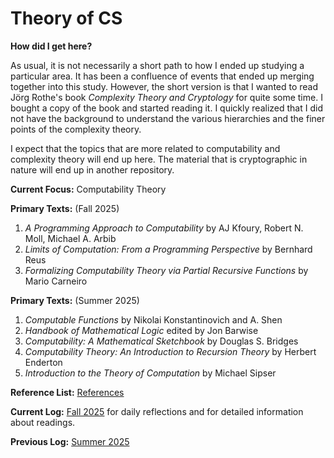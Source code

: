 # Theory of CS 

**How did I get here?** 

As usual, it is not necessarily a short path to how I ended up studying a particular area. It has been a confluence of events that ended up merging together into this study. However, the short version is that I wanted to read Jörg Rothe's book *Complexity Theory and Cryptology* for quite some time. I bought a copy of the book and started reading it. I quickly realized that I did not have the background to understand the various hierarchies and the finer points of the complexity theory. 

I expect that the topics that are more related to computability and complexity theory will end up here. The material that is cryptographic in nature will end up in another repository.

**Current Focus:** Computability Theory

**Primary Texts:** (Fall 2025)
1. *A Programming Approach to Computability* by AJ Kfoury, Robert N. Moll, Michael A. Arbib
2. *Limits of Computation: From a Programming Perspective* by Bernhard Reus
3. *Formalizing Computability Theory via Partial Recursive Functions* by Mario Carneiro

**Primary Texts:** (Summer 2025)

1. *Computable Functions* by Nikolai Konstantinovich and A. Shen
2. *Handbook of Mathematical Logic* edited by Jon Barwise
3. *Computability: A Mathematical Sketchbook* by Douglas S. Bridges
4. *Computability Theory: An Introduction to Recursion Theory* by Herbert Enderton
5. *Introduction to the Theory of Computation* by Michael Sipser

**Reference List:** [References](./references.md)

**Current Log:** [Fall 2025](./fall2025.md) for daily reflections and for detailed information about readings.

**Previous Log:** [Summer 2025](./summer2025.md) 